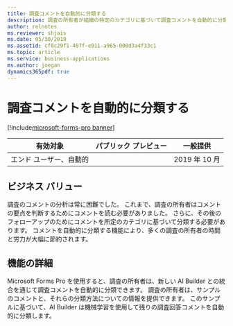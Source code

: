 ```yaml
---
title: 調査コメントを自動的に分類する
description: 調査の所有者が組織の特定のカテゴリに基づいて調査コメントを自動的に分類できるようにします。
author: relnotes
ms.reviewer: shjais
ms.date: 05/30/2019
ms.assetid: cf8c29f1-407f-e911-a965-000d3a4f33c1
ms.topic: article
ms.service: business-applications
ms.author: joegan
dynamics365pdf: true
---
```

# <a name="categorize-survey-comments-automatically"></a>調査コメントを自動的に分類する
[!include[microsoft-forms-pro banner](../includes/microsoft-forms-pro.md)]

| 有効対象    |  パブリック プレビュー | 一般提供 | 
| ---------- | ---------- |---------- |
|エンド ユーザー、自動的|| 2019 年 10 月|


## <a name="business-value"></a>ビジネス バリュー
<!-- bv start -->
調査のコメントの分析は常に困難でした。 これまで、調査の所有者はコメントの要点を判断するためにコメントを読む必要がありました。 さらに、その後のフォローアップのためにコメントを所定のカテゴリに基づいて分類する必要があります。 コメントを自動的に分類する機能により、多くの調査の所有者の時間と労力が大幅に節約されます。 
<!-- bv end -->



## <a name="feature-details"></a>機能の詳細
<!--feature detail start -->
Microsoft Forms Pro を使用すると、調査の所有者は、新しい AI Builder との統合を通じて調査コメントを自動的に分類できます。 調査の所有者は、サンプルのコメントと、それらの分類方法についての情報を提供できます。 このサンプルに基づいて、AI Builder は機械学習を使用して残りの調査回答コメントを自動的に分類します。
<!--feature detail end -->










